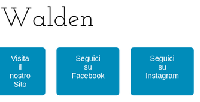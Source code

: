 <html>
<head>
  <meta charset="UTF-8">
  <meta name="viewport" content="width=device-width, initial-scale=1.0">
  <title>Benvenuti alla Fiera Walden</title>
  <style>
    /* Reset base */
    body, html {
      margin: 0;
      padding: 0;
      font-family: 'Arial', sans-serif;
      height: 100%;
      background-color: #ffffff; /* Sfondo bianco */
    }

    /* Layout centrale */
    body {
      display: flex;
      flex-direction: column;
      align-items: center;
      justify-content: center;
      text-align: center;
      min-height: 100vh;
    }

    /* Logo */
    .logo {
      margin-top: 20px;
      width: 250px;
      max-width: 100%;
    }

    /* Sezione pulsanti */
    .buttons {
      display: flex;
      flex-direction: column;
      justify-content: center;
      gap: 20px;
      margin-top: 40px;
      width: 100%;
      max-width: 400px;
    }

    .button {
      padding: 18px 40px;
      font-size: 18px;
      text-decoration: none;
      color: #fff;
      background-color: #008CBA;
      border-radius: 8px;
      transition: background 0.3s ease;
      width: 100%;
      text-align: center;
    }

    .button:hover {
      background-color: #005f73;
    }

    /* Layout per desktop */
    @media (min-width: 768px) {
      .buttons {
        flex-direction: row;
        gap: 30px;
        max-width: none;
      }
      .button {
        width: 250px;
        font-size: 20px;
      }
    }
  </style>
</head>
<body>

  <!-- Logo -->
  <img src="logo.png" alt="Walden Logo" class="logo">

  <!-- Pulsanti -->
  <div class="buttons">
    <a href="URL_DEL_SITO" class="button">Visita il nostro Sito</a>
    <a href="URL_FACEBOOK" class="button">Seguici su Facebook</a>
    <a href="URL_INSTAGRAM" class="button">Seguici su Instagram</a>
  </div>

</body>
</html>
